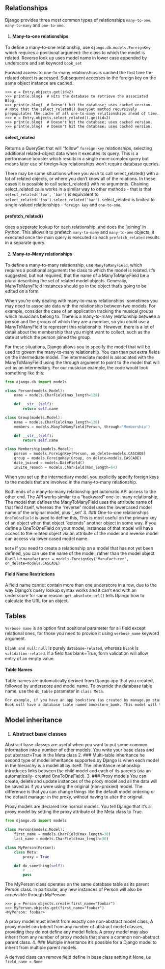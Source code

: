 ## Relationships
Django provides three most common types of relationships `many-to-one`, `many-to-many` and `one-to-one`.
1. #### Many-to-one relationships
To define a many-to-one relationship, use `django.db.models.ForeignKey` which requires a positional argument: the 
class to which the model is related. Reverse look up uses model name in lower case appended by underscore and set 
keyword `book_set`

Forward access to one-to-many relationships is cached the first time the related object is accessed. 
Subsequent accesses to the foreign key on the same object instance are cached.
```shell
>>> e = Entry.objects.get(id=2)
>>> print(e.blog)  # Hits the database to retrieve the associated Blog.
>>> print(e.blog)  # Doesn't hit the database; uses cached version.
# Note that the select_related() QuerySet method recursively prepopulates the cache of all one-to-many relationships ahead of time.
>>> e = Entry.objects.select_related().get(id=2)
>>> print(e.blog)  # Doesn't hit the database; uses cached version.
>>> print(e.blog)  # Doesn't hit the database; uses cached version.
```
#### select_related
Returns a QuerySet that will “follow” `foreign-key` relationships, selecting additional related-object data when it executes its query. 
This is a performance booster which results in a single more complex query but means later use of foreign-key relationships won’t 
require database queries.

There may be some situations where you wish to call select_related() with a lot of related objects, or where you don’t know 
all of the relations. In these cases it is possible to call select_related() with no arguments.
Chaining select_related calls works in a similar way to other methods - that is that `select_related('foo', 'bar')`
is equivalent to `select_related('foo').select_related('bar')`. select_related is limited to single-valued relationships - `foreign key` and `one-to-one`.

#### prefetch_related()
does a separate lookup for each relationship, and does the ‘joining’ in Python. This allows it to prefetch `many-to-many` 
and `many-to-one` objects, it executed once the main query is executed so each `prefetch_related` results in a separate query.

2. #### Many-to-Many relationships
To define a many-to-many relationship, use `ManyToManyField`, which requires a positional argument: the 
class to which the model is related. It’s suggested, but not required, that the name of a ManyToManyField be a 
plural describing the set of related model objects. Generally, ManyToManyField instances should go in the object 
that’s going to be edited on a form.

When you’re only dealing with many-to-many relationships, sometimes you may need to associate data with the relationship between two models.
For example, consider the case of an application tracking the musical groups which musicians belong to. 
There is a many-to-many relationship between a person and the groups of which they are a member, so you could use a 
ManyToManyField to represent this relationship. However, there is a lot of detail about the membership that you 
might want to collect, such as the date at which the person joined the group.

For these situations, Django allows you to specify the model that will be used to govern the many-to-many relationship. 
You can then put extra fields on the intermediate model. The intermediate model is associated with the ManyToManyField 
using the through argument to point to the model that will act as an intermediary. For our musician example, the code 
would look something like this:
```python
from django.db import models

class Person(models.Model):
    name = models.CharField(max_length=128)

    def __str__(self):
        return self.name

class Group(models.Model):
    name = models.CharField(max_length=128)
    members = models.ManyToManyField(Person, through='Membership')

    def __str__(self):
        return self.name

class Membership(models.Model):
    person = models.ForeignKey(Person, on_delete=models.CASCADE)
    group = models.ForeignKey(Group, on_delete=models.CASCADE)
    date_joined = models.DateField()
    invite_reason = models.CharField(max_length=64)
```
When you set up the intermediary model, you explicitly specify foreign keys to the models that are involved 
in the many-to-many relationship.

Both ends of a many-to-many relationship get automatic API access to the other end. The API works similar to a
“backward” one-to-many relationship, The model that defines the ManyToManyField uses the attribute name of that 
field itself, whereas the “reverse” model uses the lowercased model name of the original model, plus '_set' 
3. ### One-to-one relationships
`OneToOneField` is used to define this, This is most useful on the primary key of an object when that object 
“extends” another object in some way.  If you define a OneToOneField on your model, instances of that model 
will have access to the related object via an attribute of the model and reverse model can access via lower cased model name.

`Note` If you need to create a relationship on a model that has not yet been defined, you can use the name of 
the model, rather than the model object itself. i.e `manufacturer = models.ForeignKey('Manufacturer', on_delete=models.CASCADE)`
#### Field Name Restrictions
A field name cannot contain more than one underscore in a row, due to the way Django’s query lookup syntax works and it can't
end with an underscore for same reason.
`get_absolute_url()` tells Django how to calculate the URL for an object.
## Tables
`Verbose name` is an option first positional parameter for all field except relational ones, for those you need to provide 
it using `verbose_name` keyword argument.

`blank and null`: `null` is purely `database-related`, whereas `blank` is `validation-related`. If a field has 
blank=True, form validation will allow entry of an empty value.

#### Table Names
Table names are automatically derived from Django app that you created, followed by underscore and model name.
To override the database table name, use the `db_table` parameter in `class Meta`.

```markdown
For example, if you have an app bookstore (as created by manage.py startapp bookstore), a model defined as class 
Book will have a database table named bookstore_book. This model will then not be used to create any database table. 
```

## Model inheritance
1. ### Abstract base classes
Abstract base classes are useful when you want to put some common information into a number of other models. You write 
your base class and put abstract=True in the Meta class
2. ### Multi-table inheritance
he second type of model inheritance supported by Django is when each model in the hierarchy is a model all by itself.
The inheritance relationship introduces links between the child model and each of its parents (via an automatically-
created OneToOneField).
3. ### Proxy models
You can create, delete and update instances of the proxy model and all the data will be saved as if you were using the 
original (non-proxied) model. The difference is that you can change things like the default model ordering or the 
default manager in the proxy, without having to alter the original.

Proxy models are declared like normal models. You tell Django that it’s a proxy model by setting the proxy attribute of 
the Meta class to True.
```python
from django.db import models

class Person(models.Model):
    first_name = models.CharField(max_length=30)
    last_name = models.CharField(max_length=30)

class MyPerson(Person):
    class Meta:
        proxy = True

    def do_something(self):
        # ...
        pass
```
The MyPerson class operates on the same database table as its parent Person class. In particular, any new instances of Person will also be 
accessible through MyPerson
```shell
>>> p = Person.objects.create(first_name="foobar")
>>> MyPerson.objects.get(first_name="foobar")
<MyPerson: foobar>
```
A proxy model must inherit from exactly one non-abstract model class, A proxy model can inherit from any 
number of abstract model classes, providing they do not define any model fields. A proxy model may also 
inherit from any number of proxy models that share a common non-abstract parent class.
4. ### Multiple inheritance
it’s possible for a Django model to inherit from multiple parent models.

A derived class can remove field define in base class setting it None, i.e `field_name = None` 
